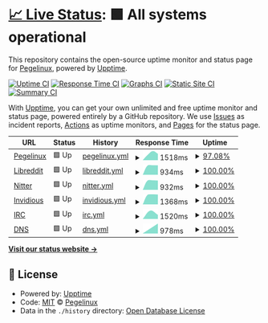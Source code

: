 # [📈 Live Status](https://pegelinuxtop.github.io/status): <!--live status--> **🟩 All systems operational**

This repository contains the open-source uptime monitor and status page for [Pegelinux](https://pegelinuxtop.github.io/status), powered by [Upptime](https://github.com/upptime/upptime).

[![Uptime CI](https://github.com/pegelinuxtop/status/workflows/Uptime%20CI/badge.svg)](https://github.com/pegelinuxtop/status/actions?query=workflow%3A%22Uptime+CI%22)
[![Response Time CI](https://github.com/pegelinuxtop/status/workflows/Response%20Time%20CI/badge.svg)](https://github.com/pegelinuxtop/status/actions?query=workflow%3A%22Response+Time+CI%22)
[![Graphs CI](https://github.com/pegelinuxtop/status/workflows/Graphs%20CI/badge.svg)](https://github.com/pegelinuxtop/status/actions?query=workflow%3A%22Graphs+CI%22)
[![Static Site CI](https://github.com/pegelinuxtop/status/workflows/Static%20Site%20CI/badge.svg)](https://github.com/pegelinuxtop/status/actions?query=workflow%3A%22Static+Site+CI%22)
[![Summary CI](https://github.com/pegelinuxtop/status/workflows/Summary%20CI/badge.svg)](https://github.com/pegelinuxtop/status/actions?query=workflow%3A%22Summary+CI%22)

With [Upptime](https://upptime.js.org), you can get your own unlimited and free uptime monitor and status page, powered entirely by a GitHub repository. We use [Issues](https://github.com/pegelinuxtop/status/issues) as incident reports, [Actions](https://github.com/pegelinuxtop/status/actions) as uptime monitors, and [Pages](https://pegelinuxtop.github.io/status) for the status page.

<!--start: status pages-->
<!-- This summary is generated by Upptime (https://github.com/upptime/upptime) -->
<!-- Do not edit this manually, your changes will be overwritten -->
<!-- prettier-ignore -->
| URL | Status | History | Response Time | Uptime |
| --- | ------ | ------- | ------------- | ------ |
| <img alt="" src="https://icons.duckduckgo.com/ip3/pegelinux.top.ico" height="13"> [Pegelinux](https://pegelinux.top/about) | 🟩 Up | [pegelinux.yml](https://github.com/PegelinuxTop/status/commits/HEAD/history/pegelinux.yml) | <details><summary><img alt="Response time graph" src="./graphs/pegelinux/response-time-week.png" height="20"> 1518ms</summary><br><a href="https://pegelinuxtop.github.io/status/history/pegelinux"><img alt="Response time 1518" src="https://img.shields.io/endpoint?url=https%3A%2F%2Fraw.githubusercontent.com%2FPegelinuxTop%2Fstatus%2FHEAD%2Fapi%2Fpegelinux%2Fresponse-time.json"></a><br><a href="https://pegelinuxtop.github.io/status/history/pegelinux"><img alt="24-hour response time 1518" src="https://img.shields.io/endpoint?url=https%3A%2F%2Fraw.githubusercontent.com%2FPegelinuxTop%2Fstatus%2FHEAD%2Fapi%2Fpegelinux%2Fresponse-time-day.json"></a><br><a href="https://pegelinuxtop.github.io/status/history/pegelinux"><img alt="7-day response time 1518" src="https://img.shields.io/endpoint?url=https%3A%2F%2Fraw.githubusercontent.com%2FPegelinuxTop%2Fstatus%2FHEAD%2Fapi%2Fpegelinux%2Fresponse-time-week.json"></a><br><a href="https://pegelinuxtop.github.io/status/history/pegelinux"><img alt="30-day response time 1518" src="https://img.shields.io/endpoint?url=https%3A%2F%2Fraw.githubusercontent.com%2FPegelinuxTop%2Fstatus%2FHEAD%2Fapi%2Fpegelinux%2Fresponse-time-month.json"></a><br><a href="https://pegelinuxtop.github.io/status/history/pegelinux"><img alt="1-year response time 1518" src="https://img.shields.io/endpoint?url=https%3A%2F%2Fraw.githubusercontent.com%2FPegelinuxTop%2Fstatus%2FHEAD%2Fapi%2Fpegelinux%2Fresponse-time-year.json"></a></details> | <details><summary><a href="https://pegelinuxtop.github.io/status/history/pegelinux">97.08%</a></summary><a href="https://pegelinuxtop.github.io/status/history/pegelinux"><img alt="All-time uptime 97.08%" src="https://img.shields.io/endpoint?url=https%3A%2F%2Fraw.githubusercontent.com%2FPegelinuxTop%2Fstatus%2FHEAD%2Fapi%2Fpegelinux%2Fuptime.json"></a><br><a href="https://pegelinuxtop.github.io/status/history/pegelinux"><img alt="24-hour uptime 97.08%" src="https://img.shields.io/endpoint?url=https%3A%2F%2Fraw.githubusercontent.com%2FPegelinuxTop%2Fstatus%2FHEAD%2Fapi%2Fpegelinux%2Fuptime-day.json"></a><br><a href="https://pegelinuxtop.github.io/status/history/pegelinux"><img alt="7-day uptime 97.08%" src="https://img.shields.io/endpoint?url=https%3A%2F%2Fraw.githubusercontent.com%2FPegelinuxTop%2Fstatus%2FHEAD%2Fapi%2Fpegelinux%2Fuptime-week.json"></a><br><a href="https://pegelinuxtop.github.io/status/history/pegelinux"><img alt="30-day uptime 97.08%" src="https://img.shields.io/endpoint?url=https%3A%2F%2Fraw.githubusercontent.com%2FPegelinuxTop%2Fstatus%2FHEAD%2Fapi%2Fpegelinux%2Fuptime-month.json"></a><br><a href="https://pegelinuxtop.github.io/status/history/pegelinux"><img alt="1-year uptime 97.08%" src="https://img.shields.io/endpoint?url=https%3A%2F%2Fraw.githubusercontent.com%2FPegelinuxTop%2Fstatus%2FHEAD%2Fapi%2Fpegelinux%2Fuptime-year.json"></a></details>
| <img alt="" src="https://icons.duckduckgo.com/ip3/libre.pegelinux.top.ico" height="13"> [Libreddit](https://libre.pegelinux.top/info) | 🟩 Up | [libreddit.yml](https://github.com/PegelinuxTop/status/commits/HEAD/history/libreddit.yml) | <details><summary><img alt="Response time graph" src="./graphs/libreddit/response-time-week.png" height="20"> 934ms</summary><br><a href="https://pegelinuxtop.github.io/status/history/libreddit"><img alt="Response time 934" src="https://img.shields.io/endpoint?url=https%3A%2F%2Fraw.githubusercontent.com%2FPegelinuxTop%2Fstatus%2FHEAD%2Fapi%2Flibreddit%2Fresponse-time.json"></a><br><a href="https://pegelinuxtop.github.io/status/history/libreddit"><img alt="24-hour response time 934" src="https://img.shields.io/endpoint?url=https%3A%2F%2Fraw.githubusercontent.com%2FPegelinuxTop%2Fstatus%2FHEAD%2Fapi%2Flibreddit%2Fresponse-time-day.json"></a><br><a href="https://pegelinuxtop.github.io/status/history/libreddit"><img alt="7-day response time 934" src="https://img.shields.io/endpoint?url=https%3A%2F%2Fraw.githubusercontent.com%2FPegelinuxTop%2Fstatus%2FHEAD%2Fapi%2Flibreddit%2Fresponse-time-week.json"></a><br><a href="https://pegelinuxtop.github.io/status/history/libreddit"><img alt="30-day response time 934" src="https://img.shields.io/endpoint?url=https%3A%2F%2Fraw.githubusercontent.com%2FPegelinuxTop%2Fstatus%2FHEAD%2Fapi%2Flibreddit%2Fresponse-time-month.json"></a><br><a href="https://pegelinuxtop.github.io/status/history/libreddit"><img alt="1-year response time 934" src="https://img.shields.io/endpoint?url=https%3A%2F%2Fraw.githubusercontent.com%2FPegelinuxTop%2Fstatus%2FHEAD%2Fapi%2Flibreddit%2Fresponse-time-year.json"></a></details> | <details><summary><a href="https://pegelinuxtop.github.io/status/history/libreddit">100.00%</a></summary><a href="https://pegelinuxtop.github.io/status/history/libreddit"><img alt="All-time uptime 100.00%" src="https://img.shields.io/endpoint?url=https%3A%2F%2Fraw.githubusercontent.com%2FPegelinuxTop%2Fstatus%2FHEAD%2Fapi%2Flibreddit%2Fuptime.json"></a><br><a href="https://pegelinuxtop.github.io/status/history/libreddit"><img alt="24-hour uptime 100.00%" src="https://img.shields.io/endpoint?url=https%3A%2F%2Fraw.githubusercontent.com%2FPegelinuxTop%2Fstatus%2FHEAD%2Fapi%2Flibreddit%2Fuptime-day.json"></a><br><a href="https://pegelinuxtop.github.io/status/history/libreddit"><img alt="7-day uptime 100.00%" src="https://img.shields.io/endpoint?url=https%3A%2F%2Fraw.githubusercontent.com%2FPegelinuxTop%2Fstatus%2FHEAD%2Fapi%2Flibreddit%2Fuptime-week.json"></a><br><a href="https://pegelinuxtop.github.io/status/history/libreddit"><img alt="30-day uptime 100.00%" src="https://img.shields.io/endpoint?url=https%3A%2F%2Fraw.githubusercontent.com%2FPegelinuxTop%2Fstatus%2FHEAD%2Fapi%2Flibreddit%2Fuptime-month.json"></a><br><a href="https://pegelinuxtop.github.io/status/history/libreddit"><img alt="1-year uptime 100.00%" src="https://img.shields.io/endpoint?url=https%3A%2F%2Fraw.githubusercontent.com%2FPegelinuxTop%2Fstatus%2FHEAD%2Fapi%2Flibreddit%2Fuptime-year.json"></a></details>
| <img alt="" src="https://icons.duckduckgo.com/ip3/nitter.pegelinux.top.ico" height="13"> [Nitter](https://nitter.pegelinux.top) | 🟩 Up | [nitter.yml](https://github.com/PegelinuxTop/status/commits/HEAD/history/nitter.yml) | <details><summary><img alt="Response time graph" src="./graphs/nitter/response-time-week.png" height="20"> 932ms</summary><br><a href="https://pegelinuxtop.github.io/status/history/nitter"><img alt="Response time 932" src="https://img.shields.io/endpoint?url=https%3A%2F%2Fraw.githubusercontent.com%2FPegelinuxTop%2Fstatus%2FHEAD%2Fapi%2Fnitter%2Fresponse-time.json"></a><br><a href="https://pegelinuxtop.github.io/status/history/nitter"><img alt="24-hour response time 932" src="https://img.shields.io/endpoint?url=https%3A%2F%2Fraw.githubusercontent.com%2FPegelinuxTop%2Fstatus%2FHEAD%2Fapi%2Fnitter%2Fresponse-time-day.json"></a><br><a href="https://pegelinuxtop.github.io/status/history/nitter"><img alt="7-day response time 932" src="https://img.shields.io/endpoint?url=https%3A%2F%2Fraw.githubusercontent.com%2FPegelinuxTop%2Fstatus%2FHEAD%2Fapi%2Fnitter%2Fresponse-time-week.json"></a><br><a href="https://pegelinuxtop.github.io/status/history/nitter"><img alt="30-day response time 932" src="https://img.shields.io/endpoint?url=https%3A%2F%2Fraw.githubusercontent.com%2FPegelinuxTop%2Fstatus%2FHEAD%2Fapi%2Fnitter%2Fresponse-time-month.json"></a><br><a href="https://pegelinuxtop.github.io/status/history/nitter"><img alt="1-year response time 932" src="https://img.shields.io/endpoint?url=https%3A%2F%2Fraw.githubusercontent.com%2FPegelinuxTop%2Fstatus%2FHEAD%2Fapi%2Fnitter%2Fresponse-time-year.json"></a></details> | <details><summary><a href="https://pegelinuxtop.github.io/status/history/nitter">100.00%</a></summary><a href="https://pegelinuxtop.github.io/status/history/nitter"><img alt="All-time uptime 100.00%" src="https://img.shields.io/endpoint?url=https%3A%2F%2Fraw.githubusercontent.com%2FPegelinuxTop%2Fstatus%2FHEAD%2Fapi%2Fnitter%2Fuptime.json"></a><br><a href="https://pegelinuxtop.github.io/status/history/nitter"><img alt="24-hour uptime 100.00%" src="https://img.shields.io/endpoint?url=https%3A%2F%2Fraw.githubusercontent.com%2FPegelinuxTop%2Fstatus%2FHEAD%2Fapi%2Fnitter%2Fuptime-day.json"></a><br><a href="https://pegelinuxtop.github.io/status/history/nitter"><img alt="7-day uptime 100.00%" src="https://img.shields.io/endpoint?url=https%3A%2F%2Fraw.githubusercontent.com%2FPegelinuxTop%2Fstatus%2FHEAD%2Fapi%2Fnitter%2Fuptime-week.json"></a><br><a href="https://pegelinuxtop.github.io/status/history/nitter"><img alt="30-day uptime 100.00%" src="https://img.shields.io/endpoint?url=https%3A%2F%2Fraw.githubusercontent.com%2FPegelinuxTop%2Fstatus%2FHEAD%2Fapi%2Fnitter%2Fuptime-month.json"></a><br><a href="https://pegelinuxtop.github.io/status/history/nitter"><img alt="1-year uptime 100.00%" src="https://img.shields.io/endpoint?url=https%3A%2F%2Fraw.githubusercontent.com%2FPegelinuxTop%2Fstatus%2FHEAD%2Fapi%2Fnitter%2Fuptime-year.json"></a></details>
| <img alt="" src="https://icons.duckduckgo.com/ip3/youtube.pegelinux.top.ico" height="13"> [Invidious](https://youtube.pegelinux.top/preferences) | 🟩 Up | [invidious.yml](https://github.com/PegelinuxTop/status/commits/HEAD/history/invidious.yml) | <details><summary><img alt="Response time graph" src="./graphs/invidious/response-time-week.png" height="20"> 1368ms</summary><br><a href="https://pegelinuxtop.github.io/status/history/invidious"><img alt="Response time 1368" src="https://img.shields.io/endpoint?url=https%3A%2F%2Fraw.githubusercontent.com%2FPegelinuxTop%2Fstatus%2FHEAD%2Fapi%2Finvidious%2Fresponse-time.json"></a><br><a href="https://pegelinuxtop.github.io/status/history/invidious"><img alt="24-hour response time 1368" src="https://img.shields.io/endpoint?url=https%3A%2F%2Fraw.githubusercontent.com%2FPegelinuxTop%2Fstatus%2FHEAD%2Fapi%2Finvidious%2Fresponse-time-day.json"></a><br><a href="https://pegelinuxtop.github.io/status/history/invidious"><img alt="7-day response time 1368" src="https://img.shields.io/endpoint?url=https%3A%2F%2Fraw.githubusercontent.com%2FPegelinuxTop%2Fstatus%2FHEAD%2Fapi%2Finvidious%2Fresponse-time-week.json"></a><br><a href="https://pegelinuxtop.github.io/status/history/invidious"><img alt="30-day response time 1368" src="https://img.shields.io/endpoint?url=https%3A%2F%2Fraw.githubusercontent.com%2FPegelinuxTop%2Fstatus%2FHEAD%2Fapi%2Finvidious%2Fresponse-time-month.json"></a><br><a href="https://pegelinuxtop.github.io/status/history/invidious"><img alt="1-year response time 1368" src="https://img.shields.io/endpoint?url=https%3A%2F%2Fraw.githubusercontent.com%2FPegelinuxTop%2Fstatus%2FHEAD%2Fapi%2Finvidious%2Fresponse-time-year.json"></a></details> | <details><summary><a href="https://pegelinuxtop.github.io/status/history/invidious">100.00%</a></summary><a href="https://pegelinuxtop.github.io/status/history/invidious"><img alt="All-time uptime 100.00%" src="https://img.shields.io/endpoint?url=https%3A%2F%2Fraw.githubusercontent.com%2FPegelinuxTop%2Fstatus%2FHEAD%2Fapi%2Finvidious%2Fuptime.json"></a><br><a href="https://pegelinuxtop.github.io/status/history/invidious"><img alt="24-hour uptime 100.00%" src="https://img.shields.io/endpoint?url=https%3A%2F%2Fraw.githubusercontent.com%2FPegelinuxTop%2Fstatus%2FHEAD%2Fapi%2Finvidious%2Fuptime-day.json"></a><br><a href="https://pegelinuxtop.github.io/status/history/invidious"><img alt="7-day uptime 100.00%" src="https://img.shields.io/endpoint?url=https%3A%2F%2Fraw.githubusercontent.com%2FPegelinuxTop%2Fstatus%2FHEAD%2Fapi%2Finvidious%2Fuptime-week.json"></a><br><a href="https://pegelinuxtop.github.io/status/history/invidious"><img alt="30-day uptime 100.00%" src="https://img.shields.io/endpoint?url=https%3A%2F%2Fraw.githubusercontent.com%2FPegelinuxTop%2Fstatus%2FHEAD%2Fapi%2Finvidious%2Fuptime-month.json"></a><br><a href="https://pegelinuxtop.github.io/status/history/invidious"><img alt="1-year uptime 100.00%" src="https://img.shields.io/endpoint?url=https%3A%2F%2Fraw.githubusercontent.com%2FPegelinuxTop%2Fstatus%2FHEAD%2Fapi%2Finvidious%2Fuptime-year.json"></a></details>
| <img alt="" src="https://icons.duckduckgo.com/ip3/irc.pegelinux.top.ico" height="13"> [IRC](https://irc.pegelinux.top) | 🟩 Up | [irc.yml](https://github.com/PegelinuxTop/status/commits/HEAD/history/irc.yml) | <details><summary><img alt="Response time graph" src="./graphs/irc/response-time-week.png" height="20"> 1520ms</summary><br><a href="https://pegelinuxtop.github.io/status/history/irc"><img alt="Response time 1520" src="https://img.shields.io/endpoint?url=https%3A%2F%2Fraw.githubusercontent.com%2FPegelinuxTop%2Fstatus%2FHEAD%2Fapi%2Firc%2Fresponse-time.json"></a><br><a href="https://pegelinuxtop.github.io/status/history/irc"><img alt="24-hour response time 1520" src="https://img.shields.io/endpoint?url=https%3A%2F%2Fraw.githubusercontent.com%2FPegelinuxTop%2Fstatus%2FHEAD%2Fapi%2Firc%2Fresponse-time-day.json"></a><br><a href="https://pegelinuxtop.github.io/status/history/irc"><img alt="7-day response time 1520" src="https://img.shields.io/endpoint?url=https%3A%2F%2Fraw.githubusercontent.com%2FPegelinuxTop%2Fstatus%2FHEAD%2Fapi%2Firc%2Fresponse-time-week.json"></a><br><a href="https://pegelinuxtop.github.io/status/history/irc"><img alt="30-day response time 1520" src="https://img.shields.io/endpoint?url=https%3A%2F%2Fraw.githubusercontent.com%2FPegelinuxTop%2Fstatus%2FHEAD%2Fapi%2Firc%2Fresponse-time-month.json"></a><br><a href="https://pegelinuxtop.github.io/status/history/irc"><img alt="1-year response time 1520" src="https://img.shields.io/endpoint?url=https%3A%2F%2Fraw.githubusercontent.com%2FPegelinuxTop%2Fstatus%2FHEAD%2Fapi%2Firc%2Fresponse-time-year.json"></a></details> | <details><summary><a href="https://pegelinuxtop.github.io/status/history/irc">100.00%</a></summary><a href="https://pegelinuxtop.github.io/status/history/irc"><img alt="All-time uptime 100.00%" src="https://img.shields.io/endpoint?url=https%3A%2F%2Fraw.githubusercontent.com%2FPegelinuxTop%2Fstatus%2FHEAD%2Fapi%2Firc%2Fuptime.json"></a><br><a href="https://pegelinuxtop.github.io/status/history/irc"><img alt="24-hour uptime 100.00%" src="https://img.shields.io/endpoint?url=https%3A%2F%2Fraw.githubusercontent.com%2FPegelinuxTop%2Fstatus%2FHEAD%2Fapi%2Firc%2Fuptime-day.json"></a><br><a href="https://pegelinuxtop.github.io/status/history/irc"><img alt="7-day uptime 100.00%" src="https://img.shields.io/endpoint?url=https%3A%2F%2Fraw.githubusercontent.com%2FPegelinuxTop%2Fstatus%2FHEAD%2Fapi%2Firc%2Fuptime-week.json"></a><br><a href="https://pegelinuxtop.github.io/status/history/irc"><img alt="30-day uptime 100.00%" src="https://img.shields.io/endpoint?url=https%3A%2F%2Fraw.githubusercontent.com%2FPegelinuxTop%2Fstatus%2FHEAD%2Fapi%2Firc%2Fuptime-month.json"></a><br><a href="https://pegelinuxtop.github.io/status/history/irc"><img alt="1-year uptime 100.00%" src="https://img.shields.io/endpoint?url=https%3A%2F%2Fraw.githubusercontent.com%2FPegelinuxTop%2Fstatus%2FHEAD%2Fapi%2Firc%2Fuptime-year.json"></a></details>
| <img alt="" src="https://icons.duckduckgo.com/ip3/doh.rezhajul.io.ico" height="13"> [DNS](https://doh.rezhajul.io) | 🟩 Up | [dns.yml](https://github.com/PegelinuxTop/status/commits/HEAD/history/dns.yml) | <details><summary><img alt="Response time graph" src="./graphs/dns/response-time-week.png" height="20"> 978ms</summary><br><a href="https://pegelinuxtop.github.io/status/history/dns"><img alt="Response time 978" src="https://img.shields.io/endpoint?url=https%3A%2F%2Fraw.githubusercontent.com%2FPegelinuxTop%2Fstatus%2FHEAD%2Fapi%2Fdns%2Fresponse-time.json"></a><br><a href="https://pegelinuxtop.github.io/status/history/dns"><img alt="24-hour response time 978" src="https://img.shields.io/endpoint?url=https%3A%2F%2Fraw.githubusercontent.com%2FPegelinuxTop%2Fstatus%2FHEAD%2Fapi%2Fdns%2Fresponse-time-day.json"></a><br><a href="https://pegelinuxtop.github.io/status/history/dns"><img alt="7-day response time 978" src="https://img.shields.io/endpoint?url=https%3A%2F%2Fraw.githubusercontent.com%2FPegelinuxTop%2Fstatus%2FHEAD%2Fapi%2Fdns%2Fresponse-time-week.json"></a><br><a href="https://pegelinuxtop.github.io/status/history/dns"><img alt="30-day response time 978" src="https://img.shields.io/endpoint?url=https%3A%2F%2Fraw.githubusercontent.com%2FPegelinuxTop%2Fstatus%2FHEAD%2Fapi%2Fdns%2Fresponse-time-month.json"></a><br><a href="https://pegelinuxtop.github.io/status/history/dns"><img alt="1-year response time 978" src="https://img.shields.io/endpoint?url=https%3A%2F%2Fraw.githubusercontent.com%2FPegelinuxTop%2Fstatus%2FHEAD%2Fapi%2Fdns%2Fresponse-time-year.json"></a></details> | <details><summary><a href="https://pegelinuxtop.github.io/status/history/dns">100.00%</a></summary><a href="https://pegelinuxtop.github.io/status/history/dns"><img alt="All-time uptime 100.00%" src="https://img.shields.io/endpoint?url=https%3A%2F%2Fraw.githubusercontent.com%2FPegelinuxTop%2Fstatus%2FHEAD%2Fapi%2Fdns%2Fuptime.json"></a><br><a href="https://pegelinuxtop.github.io/status/history/dns"><img alt="24-hour uptime 100.00%" src="https://img.shields.io/endpoint?url=https%3A%2F%2Fraw.githubusercontent.com%2FPegelinuxTop%2Fstatus%2FHEAD%2Fapi%2Fdns%2Fuptime-day.json"></a><br><a href="https://pegelinuxtop.github.io/status/history/dns"><img alt="7-day uptime 100.00%" src="https://img.shields.io/endpoint?url=https%3A%2F%2Fraw.githubusercontent.com%2FPegelinuxTop%2Fstatus%2FHEAD%2Fapi%2Fdns%2Fuptime-week.json"></a><br><a href="https://pegelinuxtop.github.io/status/history/dns"><img alt="30-day uptime 100.00%" src="https://img.shields.io/endpoint?url=https%3A%2F%2Fraw.githubusercontent.com%2FPegelinuxTop%2Fstatus%2FHEAD%2Fapi%2Fdns%2Fuptime-month.json"></a><br><a href="https://pegelinuxtop.github.io/status/history/dns"><img alt="1-year uptime 100.00%" src="https://img.shields.io/endpoint?url=https%3A%2F%2Fraw.githubusercontent.com%2FPegelinuxTop%2Fstatus%2FHEAD%2Fapi%2Fdns%2Fuptime-year.json"></a></details>

<!--end: status pages-->

[**Visit our status website →**](https://pegelinuxtop.github.io/status)

## 📄 License

- Powered by: [Upptime](https://github.com/upptime/upptime)
- Code: [MIT](./LICENSE) © [Pegelinux](https://pegelinuxtop.github.io/status)
- Data in the `./history` directory: [Open Database License](https://opendatacommons.org/licenses/odbl/1-0/)
